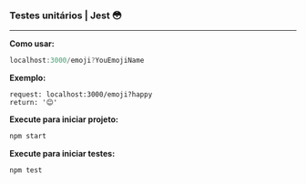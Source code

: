 ### Testes unitários | Jest :flushed:
   ---
**Como usar:**
  ```javascript
localhost:3000/emoji?YouEmojiName
 ```
 **Exemplo:**
  ```javacript
request: localhost:3000/emoji?happy
return: '😊'
 ```
**Execute para iniciar projeto:**
 ```javascript
npm start
 ```
 **Execute para iniciar testes:**
 ```javascript
npm test
 ```
